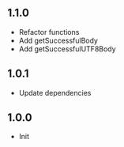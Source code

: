 ## 1.1.0

- Refactor functions
- Add getSuccessfulBody
- Add getSuccessfulUTF8Body

## 1.0.1

- Update dependencies

## 1.0.0

- Init
